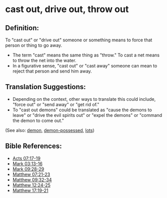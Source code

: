 # cast out, drive out, throw out #

## Definition: ##

To "cast out" or "drive out" someone or something means to force that person or thing to go away.

* The term "cast" means the same thing as "throw." To cast a net means to throw the net into the water.
* In a figurative sense, "cast out" or "cast away" someone can mean to reject that person and send him away.

## Translation Suggestions: ##

* Depending on the context, other ways to translate this could include, "force out" or "send away" or "get rid of."
* To "cast out demons" could be translated as "cause the demons to leave" or "drive the evil spirits out" or "expel the demons" or "command the demon to come out."

(See also: [demon](../kt/demon.md), [demon-possessed](../kt/demonpossessed.md), [lots](../other/lots.md))

## Bible References: ##

* [Acts 07:17-19](en/tn/act/help/07/17)
* [Mark 03:13-16](en/tn/mrk/help/03/13)
* [Mark 09:28-29](en/tn/mrk/help/09/28)
* [Matthew 07:21-23](en/tn/mat/help/07/21)
* [Matthew 09:32-34](en/tn/mat/help/09/32)
* [Matthew 12:24-25](en/tn/mat/help/12/24)
* [Matthew 17:19-21](en/tn/mat/help/17/19)